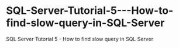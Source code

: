 # SQL-Server-Tutorial-5---How-to-find-slow-query-in-SQL-Server
SQL Server Tutorial 5 - How to find slow query in SQL Server
